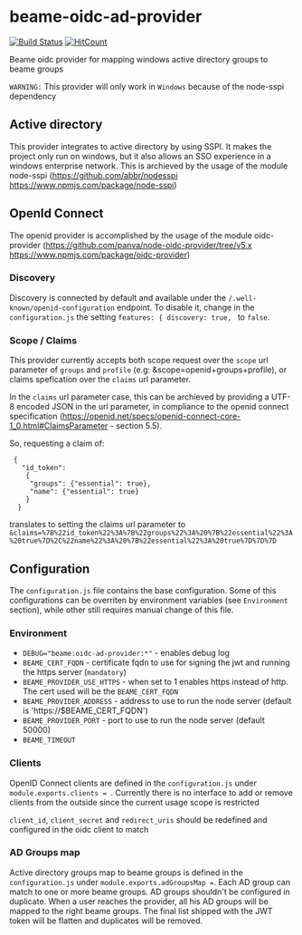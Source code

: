 
# beame-oidc-ad-provider
[![Build Status](https://travis-ci.org/beameio/beame-oidc-ad-provider.svg?branch=master)](https://travis-ci.org/beameio/beame-oidc-ad-provider) [![HitCount](http://hits.dwyl.io/beameio/beame-oidc-ad-provider.svg)](https://github.com/beameio/beame-oidc-ad-provider)

Beame oidc provider for mapping windows active directory groups to beame groups

`WARNING:` This provider will only work in `Windows` because of the node-sspi dependency

## Active directory
This provider integrates to active directory by using SSPI. 
It makes the project only run on windows, but it also allows an SSO experience in a windows enterprise network.
This is archieved by the usage of the module node-sspi (https://github.com/abbr/nodesspi https://www.npmjs.com/package/node-sspi) 

## OpenId Connect
The openid provider is accomplished by the usage of the module oidc-provider (https://github.com/panva/node-oidc-provider/tree/v5.x https://www.npmjs.com/package/oidc-provider)

### Discovery
Discovery is connected by default and available under the `/.well-known/openid-configuration` endpoint.
To disable it, change in the `configuration.js` the setting `features: { discovery: true, ` to `false`.

### Scope / Claims
This provider currently accepts both scope request over the `scope` url parameter of `groups` and `profile` (e.g: &scope=openid+groups+profile), or claims spefication over the `claims` url parameter.

In the `claims` url parameter case, this can be archieved by providing a UTF-8 encoded JSON in the url parameter, in compliance to the openid connect specification (https://openid.net/specs/openid-connect-core-1_0.html#ClaimsParameter - section 5.5).

So, requesting a claim of:
```
 {
   "id_token":
    {
     "groups": {"essential": true},
     "name": {"essential": true}
    }
  }
```
translates to setting the claims url parameter to `&claims=%7B%22id_token%22%3A%7B%22groups%22%3A%20%7B%22essential%22%3A%20true%7D%2C%22name%22%3A%20%7B%22essential%22%3A%20true%7D%7D%7D`

## Configuration
The `configuration.js` file contains the base configuration.
Some of this configurations can be overriten by environment variables (see `Environment` section), while other still  requires manual change of this file.

### Environment
* `DEBUG="beame:oidc-ad-provider:*"` - enables debug log
* `BEAME_CERT_FQDN` - certificate fqdn to use for signing the jwt and running the https server (`mandatory`)
* `BEAME_PROVIDER_USE_HTTPS` - when set to 1 enables https instead of http. The cert used will be the `BEAME_CERT_FQDN`
* `BEAME_PROVIDER_ADDRESS` - address to use to run the node server (default is 'https://$BEAME_CERT_FQDN')
* `BEAME_PROVIDER_PORT` - port to use to run the node server (default 50000)
* `BEAME_TIMEOUT` 

### Clients
OpenID Connect clients are defined in the `configuration.js` under `module.exports.clients = `. 
Currently there is no interface to add or remove clients from the outside since the current usage scope is restricted

`client_id`, `client_secret` and `redirect_uris` should be redefined and configured in the oidc client to match

### AD Groups map
Active directory groups map to beame groups is defined in the `configuration.js` under `module.exports.adGroupsMap =`. 
Each AD group can match to one or more beame groups. AD groups shouldn't be configured in duplicate.
When a user reaches the provider, all his AD groups will be mapped to the right beame groups. The final list shipped with the JWT token will be flatten and duplicates will be removed.
